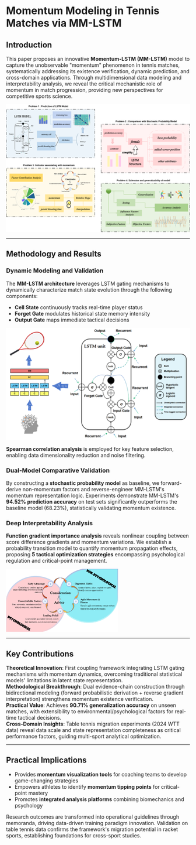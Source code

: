 # Momentum Modeling in Tennis Matches via MM-LSTM

## Introduction  

This paper proposes an innovative **Momentum-LSTM (MM-LSTM)** model to capture the unobservable "momentum" phenomenon in tennis matches, systematically addressing its existence verification, dynamic prediction, and cross-domain applications. Through multidimensional data modeling and interpretability analysis, we reveal the critical mechanistic role of momentum in match progression, providing new perspectives for competitive sports science.

<img src=".\png\3.png" alt="3" style="zoom:60%;" />

---

## Methodology and Results  

### Dynamic Modeling and Validation  

The **MM-LSTM architecture** leverages LSTM gating mechanisms to dynamically characterize match state evolution through the following components:  

- **Cell State** continuously tracks real-time player status  
- **Forget Gate** modulates historical state memory intensity  
- **Output Gate** maps immediate tactical decisions  

<img src=".\png\lstm_structure.png" alt="lstm_structure" style="zoom:55%;" />

**Spearman correlation analysis** is employed for key feature selection, enabling data dimensionality reduction and noise filtering.  

### Dual-Model Comparative Validation  

By constructing a **stochastic probability model** as baseline, we forward-derive non-momentum factors and reverse-engineer MM-LSTM's momentum representation logic. Experiments demonstrate MM-LSTM's **94.52% prediction accuracy** on test sets significantly outperforms the baseline model (68.23%), statistically validating momentum existence.

### Deep Interpretability Analysis  

**Function gradient importance analysis** reveals nonlinear coupling between score difference gradients and momentum variations. We establish a probability transition model to quantify momentum propagation effects, proposing **5 tactical optimization strategies** encompassing psychological regulation and critical-point management.

<img src=".\png\memo.png" alt="memo" style="zoom:30%;" />

---

## Key Contributions  

**Theoretical Innovation**: First coupling framework integrating LSTM gating mechanisms with momentum dynamics, overcoming traditional statistical models' limitations in latent state representation.  
**Methodological Breakthrough**: Dual evidence-chain construction through bidirectional modeling (forward probabilistic derivation + reverse gradient interpretation) strengthens momentum existence verification.  
**Practical Value**: Achieves **90.71% generalization accuracy** on unseen matches, with extensibility to environmental/psychological factors for real-time tactical decisions.  
**Cross-Domain Insights**: Table tennis migration experiments (2024 WTT data) reveal data scale and state representation completeness as critical performance factors, guiding multi-sport analytical optimization.  

---

## Practical Implications  

- Provides **momentum visualization tools** for coaching teams to develop game-changing strategies  
- Empowers athletes to identify **momentum tipping points** for critical-point mastery  
- Promotes **integrated analysis platforms** combining biomechanics and psychology  

Research outcomes are transformed into operational guidelines through memoranda, driving data-driven training paradigm innovation. Validation on table tennis data confirms the framework's migration potential in racket sports, establishing foundations for cross-sport studies.  